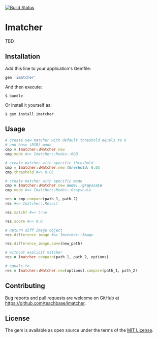 [![Build Status](https://travis-ci.org/teachbase/imatcher.svg?branch=master)](https://travis-ci.org/teachbase/imatcher)

# Imatcher

TBD

## Installation

Add this line to your application's Gemfile:

```ruby
gem 'imatcher'
```

And then execute:

    $ bundle

Or install it yourself as:

    $ gem install imatcher

## Usage

```ruby
# create new matcher with default threshold equals to 0
# and base (RGB) mode
cmp = Imatcher::Matcher.new
cmp.mode #=> Imatcher::Modes::RGB

# create matcher with specific threshold
cmp = Imatcher::Matcher.new threshold: 0.05
cmp.threshold #=> 0.05

# create matcher with specific mode
cmp = Imatcher::Matcher.new mode: :grayscale
cmp.mode #=> Imatcher::Modes::Grayscale

res = cmp.compare(path_1, path_2)
res #=> Imatcher::Result

res.match? #=> true

res.score #=> 0.0

# Return diff image object
res.difference_image #=> Imatcher::Image

res.difference_image.save(new_path)

# without explicit matcher
res = Imatcher.compare(path_1, path_2, options) 

# equals to
res = Imatcher::Matcher.new(options).compare(path_1, path_2)

```

## Contributing

Bug reports and pull requests are welcome on GitHub at https://github.com/teachbase/imatcher.

## License

The gem is available as open source under the terms of the [MIT License](http://opensource.org/licenses/MIT).

